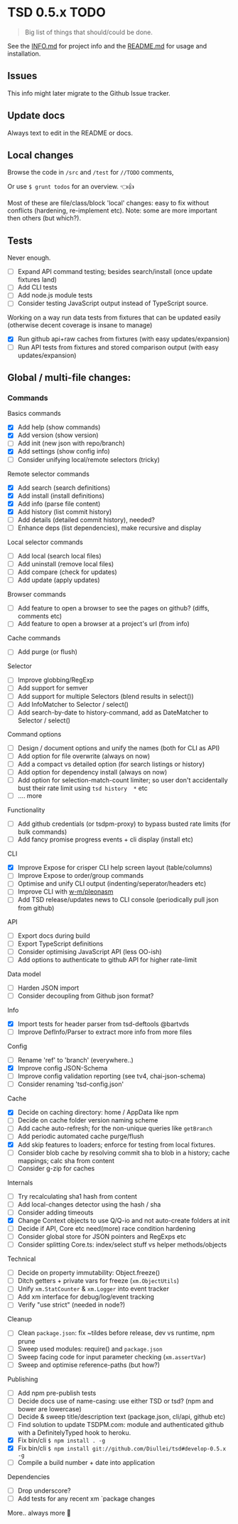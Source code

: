 # TSD 0.5.x TODO

> Big list of things that should/could be done.

See the [INFO.md](INFO.md) for project info and the [README.md](../README.md) for usage and installation.

## Issues

This info might later migrate to the Github Issue tracker.

## Update docs

Always text to edit in the README or docs.

## Local changes

Browse the code in `/src` and `/test` for `//TODO` comments,

Or use `$ grunt todos` for an overview. :point_left::+1:

Most of these are file/class/block 'local' changes: easy to fix without conflicts (hardening, re-implement etc). Note: some are more important then others (but which?).

## Tests

Never enough.

* [ ] Expand API command testing; besides search/install (once update fixtures land)
* [ ] Add CLI tests
* [ ] Add node.js module tests
* [ ] Consider testing JavaScript output instead of TypeScript source.

Working on a way run data tests from fixtures that can be updated easily (otherwise decent coverage is insane to manage) 

* [x] Run github api+raw caches from fixtures (with easy updates/expansion)
* [ ] Run API tests from fixtures and stored comparison output (with easy updates/expansion)

## Global / multi-file changes:

### Commands

Basics commands

* [x] Add help (show commands) 
* [x] Add version (show version)
* [ ] Add init (new json with repo/branch)
* [x] Add settings (show config info)
* [ ] Consider unifying local/remote selectors (tricky)

Remote selector commands

* [x] Add search (search definitions)
* [x] Add install (install definitions)
* [x] Add info (parse file content)
* [x] Add history (list commit history)
* [ ] Add details (detailed commit history), needed?
* [ ] Enhance deps (list dependencies), make recursive and display

Local selector commands

* [ ] Add local (search local files)
* [ ] Add uninstall (remove local files)
* [ ] Add compare (check for updates)
* [ ] Add update (apply updates)

Browser commands

* [ ] Add feature to open a browser to see the pages on github? (diffs, comments etc)
* [ ] Add feature to open a browser at a project's url (from info)

Cache commands

* [ ] Add purge (or flush)

Selector

* [ ] Improve globbing/RegExp
* [ ] Add support for semver
* [ ] Add support for multiple Selectors (blend results in select())
* [ ] Add InfoMatcher to Selector / select()
* [ ] Add search-by-date to history-command, add as DateMatcher to Selector / select()

Command options

* [ ] Design / document options and unify the names (both for CLI as API)
* [ ] Add option for file overwrite (always on now)
* [ ] Add a compact vs detailed option (for search listings or history)
* [ ] Add option for dependency install (always on now)
* [ ] Add option for selection-match-count limiter; so user don't accidentally bust their rate limit using `tsd history  *` etc
* [ ] .... more

Functionality

* [ ] Add github credentials (or tsdpm-proxy) to bypass busted rate limits (for bulk commands)
* [ ] Add fancy promise progress events + cli display (install etc)

CLI

* [x] Improve Expose for crisper CLI help screen layout (table/columns)
* [ ] Improve Expose to order/group commands
* [ ] Optimise and unify CLI output (indenting/seperator/headers etc) 
* [ ] Improve CLI with [w-m/pleonasm](http://w-m.github.io/pleonasm/)
* [ ] Add TSD release/updates news to CLI console (periodically pull json from github)

API

* [ ] Export docs during build
* [ ] Export TypeScript definitions
* [ ] Consider optimising JavaScript API (less OO-ish)
* [ ] Add options to authenticate to github API for higher rate-limit

Data model

* [ ] Harden JSON import
* [ ] Consider decoupling from Github json format?

Info

* [x] Import tests for header parser from tsd-deftools @bartvds
* [ ] Improve DefInfo/Parser to extract more info from more files

Config

* [ ] Rename 'ref' to 'branch' (everywhere..)
* [x] Improve config JSON-Schema
* [ ] Improve config validation reporting (see tv4, chai-json-schema)
* [ ] Consider renaming 'tsd-config.json'

Cache

* [x] Decide on caching directory: home / AppData like npm
* [ ] Decide on cache folder version naming scheme
* [ ] Add cache auto-refresh; for the non-unique queries like `getBranch`
* [ ] Add periodic automated cache purge/flush
* [x] Add skip features to loaders; enforce for testing from local fixtures. 
* [ ] Consider blob cache by resolving commit sha to blob in a history; cache mappings; calc sha from content
* [ ] Consider g-zip for caches

Internals

* [ ] Try recalculating sha1 hash from content
* [ ] Add local-changes detector using the hash / sha
* [ ] Consider adding timeouts
* [x] Change Context objects to use Q/Q-io and not auto-create folders at init
* [ ] Decide if API, Core etc need(more) race condition hardening
* [ ] Consider global store for JSON pointers and RegExps etc
* [ ] Consider splitting Core.ts: index/select stuff vs helper methods/objects

Technical

* [ ] Decide on property immutability: Object.freeze()
* [ ] Ditch getters + private vars for freeze (`xm.ObjectUtils`)
* [ ] Unify `xm.StatCounter` & `xm.Logger` into event tracker
* [ ] Add xm interface for debug/log/event tracking
* [ ] Verify "use strict" (needed in node?)

Cleanup

* [ ] Clean `package.json`: fix ~tildes before release, dev vs runtime, npm prune
* [ ] Sweep used modules: require() and `package.json`
* [ ] Sweep facing code for input parameter checking (`xm.assertVar`)
* [ ] Sweep and optimise reference-paths (but how?)

Publishing

* [ ] Add npm pre-publish tests
* [ ] Decide docs use of name-casing: use either TSD or tsd? (npm and bower are lowercase)
* [ ] Decide & sweep title/description text (package.json, cli/api, github etc)
* [ ] Find solution to update TSDPM.com: module and authenticated github with a DefinitelyTyped hook to heroku.
* [x] Fix bin/cli `$ npm install . -g` 
* [x] Fix bin/cli `$ npm install git://github.com/Diullei/tsd#develop-0.5.x -g`
* [ ] Compile a build number + date into application

Dependencies

* [ ] Drop underscore?
* [ ] Add tests for any recent xm `package changes

More.. always more :rocket:


